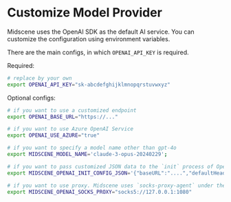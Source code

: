 # Customize Model Provider

Midscene uses the OpenAI SDK as the default AI service. You can customize the configuration using environment variables.

There are the main configs, in which `OPENAI_API_KEY` is required.

Required:

```bash
# replace by your own
export OPENAI_API_KEY="sk-abcdefghijklmnopqrstuvwxyz"
```

Optional configs:

```bash
# if you want to use a customized endpoint
export OPENAI_BASE_URL="https://..."

# if you want to use Azure OpenAI Service
export OPENAI_USE_AZURE="true"

# if you want to specify a model name other than gpt-4o
export MIDSCENE_MODEL_NAME='claude-3-opus-20240229';

# if you want to pass customized JSON data to the `init` process of OpenAI SDK
export MIDSCENE_OPENAI_INIT_CONFIG_JSON='{"baseURL":"....","defaultHeaders":{"key": "value"}}'

# if you want to use proxy. Midscene uses `socks-proxy-agent` under the hood.
export MIDSCENE_OPENAI_SOCKS_PROXY="socks5://127.0.0.1:1080"
```
